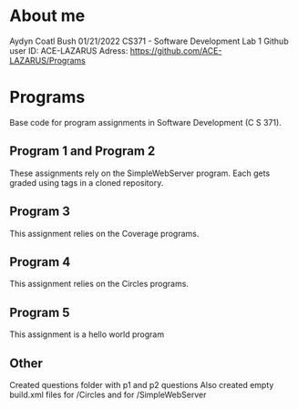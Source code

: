 # About me
Aydyn Coatl Bush
01/21/2022
CS371 - Software Development
Lab 1
Github user ID: ACE-LAZARUS
Adress: https://github.com/ACE-LAZARUS/Programs

# Programs
Base code for program assignments in Software Development (C S 371). 

## Program 1 and Program 2
These assignments rely on the SimpleWebServer program. Each gets graded using tags in a cloned repository. 

## Program 3
This assignment relies on the Coverage programs. 

## Program 4
This assignment relies on the Circles programs. 

## Program 5
This assignment is a hello world program 

## Other
Created questions folder with p1 and p2 questions
Also created empty build.xml files for /Circles and for /SimpleWebServer
